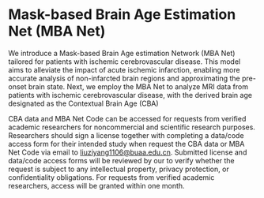 # Mask-based Brain Age Estimation Net (MBA Net)

We introduce a Mask-based Brain Age estimation Network (MBA Net) tailored for patients with ischemic cerebrovascular disease. 
This model aims to alleviate the impact of acute ischemic infarction, enabling more accurate analysis of non-infarcted brain regions and approximating the pre-onset brain state. 
Next, we employ the MBA Net to analyze MRI data from patients with ischemic cerebrovascular disease, with the derived brain age designated as the Contextual Brain Age (CBA) 


CBA data and MBA Net Code can be accessed for requests from verified academic researchers for noncommercial and scientific research purposes. 
Researchers should sign a license together with completing a data/code access form for their intended study when request the CBA data or MBA Net Code via email to liuziyang1106@buaa.edu.cn. 
Submitted license and data/code access forms will be reviewed by our to verify whether the request is subject to any intellectual property, privacy protection, or confidentiality obligations. For requests from verified academic researchers, access will be granted within one month.
